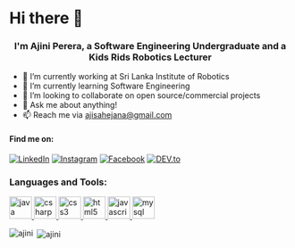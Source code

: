 <h1>Hi there 👋</h1>
<h3 align="center">I'm Ajini Perera, a Software Engineering Undergraduate and a Kids Rids Robotics Lecturer</h3>

- 🔭 I’m currently working at Sri Lanka Institute of Robotics
- 🌱 I’m currently learning Software Engineering
- 👯 I’m looking to collaborate on open source/commercial projects
- 💬 Ask me about anything! 
- 📫 Reach me via ajisahejana@gmail.com
<h4 align="left">Find me on:</h4>
<a href="https://www.linkedin.com/in/ajini-perera/" target="_blank"><img src="https://img.shields.io/badge/LinkedIn-%230077B5.svg?&style=flat-square&logo=linkedin&logoColor=white" alt="LinkedIn"></a>
<a href="https://www.instagram.com/ajini_sahaejana/" target="_blank"><img src="https://img.shields.io/badge/Instagram-%23E4405F.svg?&style=flat-square&logo=instagram&logoColor=white" alt="Instagram"></a>
<a href="https://www.facebook.com/ajini.sahaejana/" target="_blank"><img src="https://img.shields.io/badge/Facebook-%231877F2.svg?&style=flat-square&logo=facebook&logoColor=white" alt="Facebook"></a>
<a href="https://dev.to/ajinisahaejana" target="_blank"><img src="https://img.shields.io/badge/DEV-%230A0A0A.svg?&style=flat-square&logo=DEV.to&logoColor=white" alt="DEV.to"></a>
<h3 align="left">Languages and Tools:</h3>
<p align="left"> <a href="https://www.java.com/en/" target="_blank"> <img
            src="https://devicon.dev/devicon.git/icons/java/java-plain.svg" alt="java"
            width="40" height="40" /> </a> <a href="https://www.w3schools.com/cs/" target="_blank"> <img
            src="https://devicon.dev/devicon.git/icons/csharp/csharp-plain.svg" alt="csharp"
            width="40" height="40" /> </a> <a href="https://www.w3schools.com/css/" target="_blank"> <img
            src="https://devicons.github.io/devicon/devicon.git/icons/css3/css3-original-wordmark.svg" alt="css3"
            width="40" height="40" /> </a> <a href="https://www.w3.org/html/" target="_blank"> <img
            src="https://devicons.github.io/devicon/devicon.git/icons/html5/html5-original-wordmark.svg" alt="html5"
            width="40" height="40" /> </a> </a> <a href="https://developer.mozilla.org/en-US/docs/Web/JavaScript"
        target="_blank"> <img src="https://devicons.github.io/devicon/devicon.git/icons/javascript/javascript-original.svg"
            alt="javascript" width="40" height="40" /> </a> <a href="https://www.mysql.com/" target="_blank"> <img
            src="https://devicons.github.io/devicon/devicon.git/icons/mysql/mysql-original-wordmark.svg" alt="mysql"
            width="40" height="40" /> </a> </p>
 
<p><img align="left" src="https://github-readme-stats.vercel.app/api/top-langs/?username=ajini-sahaejana&layout=compact"
        alt="ajini" /></p>


<p>&nbsp;<img align="center" src="https://github-readme-stats.vercel.app/api?username=ajini-sahaejana&show_icons=true"
        alt="ajini" /></p>
<!--
<p align="left"> <img src="https://komarev.com/ghpvc/?username=ajini-sahaejana&color=brightgreen" alt="ajini" /> </p>
![](https://img.shields.io/badge/<WORD_ON_LEFT>-<WORD_ON_RIGHT>-informational?style=flat&logo=data:image/svg%2bxml;base64,<BASE64_DATA>)
![](https://img.shields.io/badge/<WORD_ON_LEFT>-<WORD_ON_RIGHT>-informational?style=flat&logo=<LOGO_NAME>&logoColor=white&color=2bbc8a)
-->
